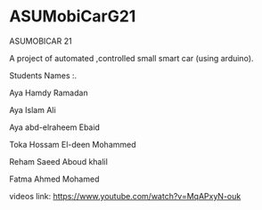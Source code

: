 # ASUMobiCarG21

ASUMOBICAR  21

A project of automated ,controlled small smart car (using arduino).

Students Names :.

Aya Hamdy  Ramadan

Aya Islam Ali

Aya abd-elraheem Ebaid

Toka Hossam El-deen Mohammed

Reham Saeed Aboud khalil

Fatma Ahmed Mohamed
  
videos link:   https://www.youtube.com/watch?v=MqAPxyN-ouk
